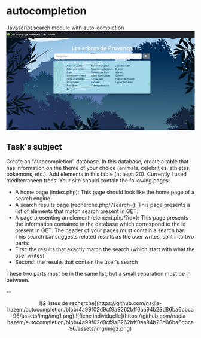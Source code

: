# autocompletion
Javascript search module with auto-completion
![Cover](https://github.com/nadia-hazem/autocompletion/blob/main/screenshot.jpg)

## Task's subject
Create an “autocompletion” database. In this database, create a table that has information on the theme of your choice (animals, celebrities,
athletes, pokemons, etc.). Add elements in this table (at least 20). Currently I used méditerranéen trees.
Your site should contain the following pages:
- A home page (index.php):
This page should look like the home page of a search engine.
- A search results page (recherche.php/?search=):
This page presents a list of elements that match search present in
GET.
- A page presenting an element (element.php/?id=):
This page presents the information contained in the database which
correspond to the id present in GET.
The header of your pages must contain a search bar. This search bar
suggests related results as the user writes, split into two
parts:
- First: the results that exactly match the search (which
start with what the user writes)
- Second: the results that contain the user's search

These two parts must be in the same list, but a small separation must
be in between.  

--
<center>
![2 listes de recherche](https://github.com/nadia-hazem/autocompletion/blob/4a99f02d9cf9a8262bff0aa94b23d86ba6cbca96/assets/img/img1.png)
![fiche individuelle](https://github.com/nadia-hazem/autocompletion/blob/4a99f02d9cf9a8262bff0aa94b23d86ba6cbca96/assets/img/img2.png)
</center>

